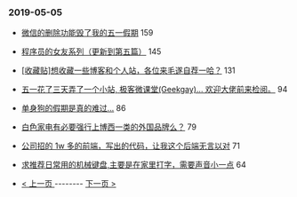 ### 2019-05-05 
- [微信的删除功能毁了我的五一假期](https://www.v2ex.com/t/560976) 159
- [程序员的女友系列（更新到第五篇）](https://www.v2ex.com/t/561051) 145
- [[收藏贴]想收藏一些博客和个人站，各位来毛遂自荐一哈？](https://www.v2ex.com/t/561041) 131
- [五一花了三天弄了一个小站, 极客微课堂(Geekgay)... 欢迎大佬前来检阅。](https://www.v2ex.com/t/560973) 94
- [单身狗的假期是真的难过…](https://www.v2ex.com/t/561054) 86
- [白色家电有必要强行上博西一类的外国品牌么？](https://www.v2ex.com/t/561057) 79
- [公司招的 1w 多的前端，写出的代码，让我这个后端无言以对](https://www.v2ex.com/t/561115) 71
- [求推荐日常用的机械键盘,主要是在家里打字，需要声音小一点](https://www.v2ex.com/t/561085) 64 

- [ < 上一页 ](https://github.com/able8/v2ex-hot-record/blob/master/2019-05-04.md) -------- [ 下一页 > ](https://github.com/able8/v2ex-hot-record/blob/master/2019-05-06.md)